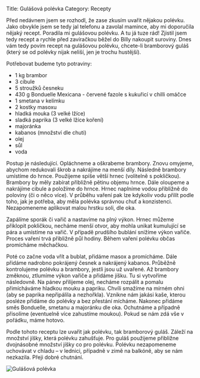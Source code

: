 Title: Gulášová polévka
Category: Recepty

Před nedávnem jsem se rozhodl, že zase zkusím uvařit nějakou polévku.
Jako obvykle jsem se tedy jal telefonu a zavolal mamince, aby mi
doporučila nějaký recept. Poradila mi gulášovou polévku. A tu já tuze
rád! Zjistil jsem tedy recept a rychle před zavíračkou běžel do Billy
nakoupit suroviny. Dnes vám tedy povím recept na gulášovou polévku,
chcete-li bramborový guláš (který se od polévky nijak neliší, jen je
trochu hustější).

Potřebovat budeme tyto potraviny:

- 1 kg brambor
- 3 cibule
- 5 stroužků česneku
- 430 g Bonduelle Mexicana - červené fazole s kukuřicí v chilli omáčce
- 1 smetana v kelímku
- 2 kostky masoxu
- hladká mouka (3 velké lžíce)
- sladká paprika (3 velké lžíce koření)
- majoránka
- kabanos (množství dle chuti)
- olej
- sůl
- voda

Postup je následující. Opláchneme a oškrabeme brambory. Znovu omyjeme,
abychom redukovali škrob a nakrájíme na menší díly. Následně brambory
umístíme do hrnce. Použijeme spíše větší hrnec (volitelně s pokličkou).
Brambory by měly zabírat přibližně pětinu objemu hrnce. Dále oloupeme a
nakrájíme cibule a položíme do hrnce. Hrnec naplníme vodou přibližně do
poloviny (či o něco více). V průběhu vaření pak lze kdykoliv vodu přilít
podle toho, jak je potřeba, aby měla polévka správnou chuť a
konzistenci. Nezapomeneme aplikovat malou hrstku soli, dle oka.

Zapálíme sporák či vařič a nastavíme na plný výkon. Hrnec můžeme
přiklopit pokličkou, necháme menší otvor, aby mohla unikat kumulující se
pára a umístíme na vařič. V případě prudšího bublání snížíme výkon
vařiče. Proces vaření trvá přibližně půl hodiny. Během vaření polévku
občas promícháme měchačkou.

Poté co začne voda vřít a bublat, přidáme masox a promícháme. Dále
přidáme nadrobno pokrájený česnek a nakrájený kabanos. Průběžně
kontrolujeme polévku a brambory, jestli jsou už uvařené. Až brambory
změknou, ztlumíme výkon vařiče a přidáme jíšku. Tu si vytvoříme
následovně. Na pánev přilijeme olej, necháme rozpálit a pomalu
přimícháváme hladkou mouku a papriku. Chvíli smažíme na mírném ohni (aby
se paprika nepřipálila a nezhořkla). Vznikne nám jakási kaše, kterou
posléze přidáme do polévky a bez přestání mícháme. Nakonec přidáme směs
Bonduelle, smetanu a majoránku dle oka. Ochutnáme a případně přisolíme
(eventuelně více zahustíme moukou). Pokud se nám zdá vše v pořádku, máme
hotovo.

Podle tohoto receptu lze uvařit jak polévku, tak bramborový guláš.
Záleží na množství jíšky, která polévku zahušťuje. Pro guláš použijeme
přibližne dvojnásobné množství jíšky co pro polévku. Polévku
nezapomeneme uchovávat v chladu – v lednici, případně v zimě na balkóně,
aby se nám nezkazila. Přeji dobré chutnání.

![Gulášová polévka]({static}images/gulasova-polevka.jpg)
